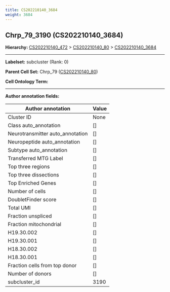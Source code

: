 ```yaml
---
title: CS202210140_3684
weight: 3684
---
```

## Chrp_79_3190 (CS202210140_3684)
<b>Hierarchy: </b>
[CS202210140_472](https://purl.brain-bican.org/taxonomy/CS202210140#CS202210140_472) >
[CS202210140_80](https://purl.brain-bican.org/taxonomy/CS202210140#CS202210140_80) >
[CS202210140_3684](https://purl.brain-bican.org/taxonomy/CS202210140#CS202210140_3684)

---


**Labelset:** subcluster (Rank: 0)

**Parent Cell Set:** Chrp_79 ([CS202210140_80](https://purl.brain-bican.org/taxonomy/CS202210140#CS202210140_80))



**Cell Ontology Term:** 

[MARKER GENES.]: #


---

[TRANSFERRED ANNOTATIONS.]: #


[AUTHOR ANNOTATION FIELDS.]: #


**Author annotation fields:**

| Author annotation | Value |
|-------------------|-------|
|Cluster ID|None|
|Class auto_annotation|[]|
|Neurotransmitter auto_annotation|[]|
|Neuropeptide auto_annotation|[]|
|Subtype auto_annotation|[]|
|Transferred MTG Label|[]|
|Top three regions|[]|
|Top three dissections|[]|
|Top Enriched Genes|[]|
|Number of cells|[]|
|DoubletFinder score|[]|
|Total UMI|[]|
|Fraction unspliced|[]|
|Fraction mitochondrial|[]|
|H19.30.002|[]|
|H19.30.001|[]|
|H18.30.002|[]|
|H18.30.001|[]|
|Fraction cells from top donor|[]|
|Number of donors|[]|
|subcluster_id|3190|

